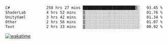<!--START_SECTION:waka-->

```txt
C#                258 hrs 27 mins ███████████████████████▒░   93.45 %
ShaderLab         4 hrs 52 mins   ▒░░░░░░░░░░░░░░░░░░░░░░░░   01.76 %
UnityYaml         3 hrs 42 mins   ▒░░░░░░░░░░░░░░░░░░░░░░░░   01.34 %
Other             2 hrs 56 mins   ▒░░░░░░░░░░░░░░░░░░░░░░░░   01.07 %
Text              2 hrs 33 mins   ▒░░░░░░░░░░░░░░░░░░░░░░░░   00.92 %
```

<!--END_SECTION:waka-->
[![wakatime](https://wakatime.com/badge/user/6c2f442e-41b4-42e3-bc06-d5d8203ad1da.svg)](https://wakatime.com/@6c2f442e-41b4-42e3-bc06-d5d8203ad1da)
